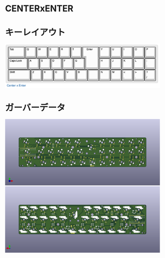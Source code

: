 # CENTERxENTER

# キーレイアウト

<img src = "https://github.com/takashicompany/center-enter/blob/master/images/01.png?raw=true" width = "600px">

# ガーバーデータ

<img src = "https://github.com/takashicompany/center-enter/blob/master/images/02.png?raw=true" width = "600px">

<img src = "https://github.com/takashicompany/center-enter/blob/master/images/03.png?raw=true" width = "600px">
